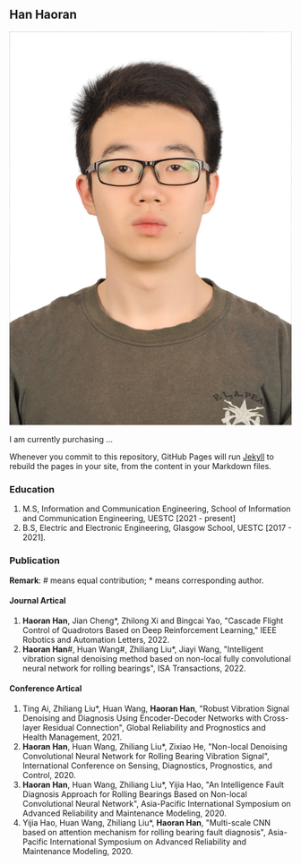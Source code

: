## Han Haoran

![](https://github.com/Han-Adam/Han-Adam.github.io/blob/main/img.jpg)

I am currently purchasing ...

Whenever you commit to this repository, GitHub Pages will run [Jekyll](https://jekyllrb.com/) to rebuild the pages in your site, from the content in your Markdown files.

### Education

1. M.S, Information and Communication Engineering, School of Information and Communication Engineering, UESTC \[2021 - present\]
2. B.S, Electric and Electronic Engineering, Glasgow School, UESTC \[2017 - 2021\].

### Publication
**Remark**: # means equal contribution; * means corresponding author.
#### Journal Artical
1. **Haoran Han**, Jian Cheng*, Zhilong Xi and Bingcai Yao, "Cascade Flight Control of Quadrotors Based on Deep Reinforcement Learning," IEEE Robotics and Automation Letters, 2022.
2. **Haoran Han**#, Huan Wang#, Zhiliang Liu*, Jiayi Wang, "Intelligent vibration signal denoising method based on non-local fully convolutional neural network for rolling bearings", ISA Transactions, 2022.

#### Conference Artical
1. Ting Ai, Zhiliang Liu*, Huan Wang, **Haoran Han**, "Robust Vibration Signal Denoising and Diagnosis Using Encoder-Decoder Networks with Cross-layer Residual Connection", Global Reliability and Prognostics and Health Management, 2021.
2. **Haoran Han**, Huan Wang, Zhiliang Liu*, Zixiao He, "Non-local Denoising Convolutional Neural Network for Rolling Bearing Vibration Signal", International Conference on Sensing, Diagnostics, Prognostics, and Control, 2020.
3. **Haoran Han**, Huan Wang, Zhiliang Liu*, Yijia Hao, "An Intelligence Fault Diagnosis Approach for Rolling Bearings Based on Non-local Convolutional Neural Network", Asia-Pacific International Symposium on Advanced Reliability and Maintenance Modeling, 2020.
4. Yijia Hao, Huan Wang, Zhiliang Liu*, **Haoran Han**, "Multi-scale CNN based on attention mechanism for rolling bearing fault diagnosis", Asia-Pacific International Symposium on Advanced Reliability and Maintenance Modeling, 2020.
